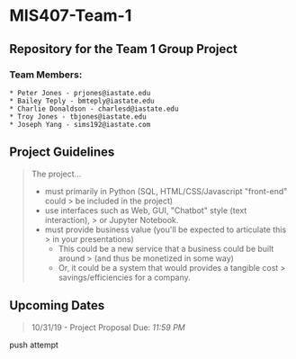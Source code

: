 # MIS407-Team-1
## Repository for the Team 1 Group Project
### Team Members:
```
* Peter Jones - prjones@iastate.edu
* Bailey Teply - bmteply@iastate.edu
* Charlie Donaldson - charlesd@iastate.edu
* Troy Jones - tbjones@iastate.edu
* Joseph Yang - sims192@iastate.com
```


## Project Guidelines

>The project...
>* must primarily in Python (SQL, HTML/CSS/Javascript "front-end" could > be included in the project)
>* use interfaces such as Web, GUI, "Chatbot" style (text interaction), > or Jupyter Notebook.
> * must provide business value (you'll be expected to articulate this > in your presentations)
>   * This could be a new service that a business could be built around > (and thus be monetized in some way)
>   * Or, it could be a system that would provides a tangible cost > savings/efficiencies for a company.


## Upcoming Dates


> 10/31/19 - Project Proposal Due: _11:59 PM_


push attempt
